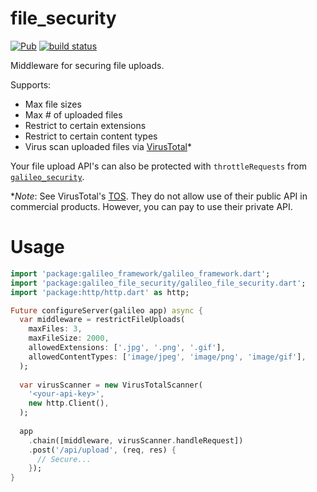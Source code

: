 # file_security
[![Pub](https://img.shields.io/pub/v/galileo_file_security.svg)](https://pub.dartlang.org/packages/galileo_file_security)
[![build status](https://travis-ci.org/galileo-dart/file_security.svg)](https://travis-ci.org/galileo-dart/file_security)

Middleware for securing file uploads. 

Supports:
* Max file sizes
* Max # of uploaded files
* Restrict to certain extensions
* Restrict to certain content types
* Virus scan uploaded files via [VirusTotal](https://www.virustotal.com)*

Your file upload API's can also be protected with `throttleRequests`
from [`galileo_security`](https://pub.dartlang.org/packages/galileo_security).

**Note*: See VirusTotal's [TOS](https://www.virustotal.com/about/terms-of-service/). They do not allow use of their public API in commercial products. However, you can pay to use their private API.

# Usage
```dart
import 'package:galileo_framework/galileo_framework.dart';
import 'package:galileo_file_security/galileo_file_security.dart';
import 'package:http/http.dart' as http;

Future configureServer(galileo app) async {
  var middleware = restrictFileUploads(
    maxFiles: 3,
    maxFileSize: 2000,
    allowedExtensions: ['.jpg', '.png', '.gif'],
    allowedContentTypes: ['image/jpeg', 'image/png', 'image/gif'],
  );
  
  var virusScanner = new VirusTotalScanner(
    '<your-api-key>',
    new http.Client(),
  );
  
  app
    .chain([middleware, virusScanner.handleRequest])
    .post('/api/upload', (req, res) {
      // Secure...
    });
}
```